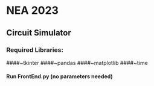 # NEA 2023
## Circuit Simulator
### Required Libraries:
####~tkinter
####~pandas
####~matplotlib
####~time
#### Run FrontEnd.py (no parameters needed)